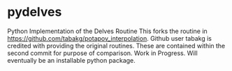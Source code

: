 # pydelves
Python Implementation of the Delves Routine
This forks the routine in https://github.com/tabakg/potapov_interpolation. Github user tabakg is credited with providing the original routines. These are contained within the second commit for purpose of comparison.
Work in Progress. Will eventually be an installable python package.